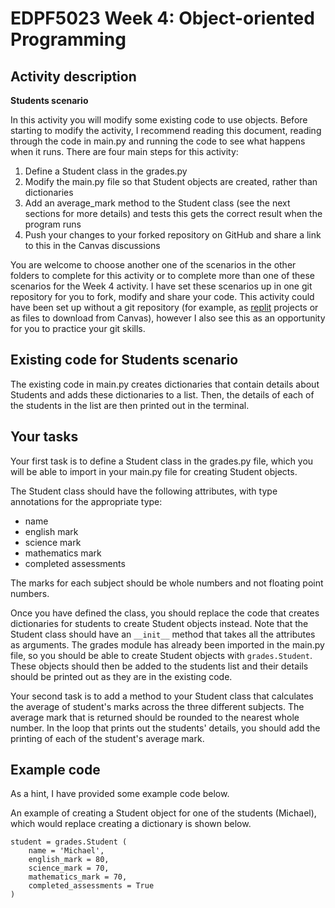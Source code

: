 # EDPF5023 Week 4: Object-oriented Programming 

## Activity description

**Students scenario**

In this activity you will modify some existing code to use objects.
Before starting to modify the activity, I recommend reading this document, reading through the code in main.py and running the code to see what happens when it runs.
There are four main steps for this activity:

1. Define a Student class in the grades.py 
2. Modify the main.py file so that Student objects are created, rather than dictionaries
3. Add an average_mark method to the Student class (see the next sections for more details) and tests this gets the correct result when the program runs 
4. Push your changes to your forked repository on GitHub and share a link to this in the Canvas discussions

You are welcome to choose another one of the scenarios in the other folders to complete for this activity or to complete more than one of these scenarios for the Week 4 activity.
I have set these scenarios up in one git repository for you to fork, modify and share your code.
This activity could have been set up without a git repository (for example, as [replit](https://replit.com) projects or as files to download from Canvas), however I also see this as an opportunity for you to practice your git skills.

## Existing code for Students scenario

The existing code in main.py creates dictionaries that contain details about Students and adds these dictionaries to a list.
Then, the details of each of the students in the list are then printed out in the terminal.

## Your tasks

Your first task is to define a Student class in the grades.py file, which you will be able to import in your main.py file for creating Student objects.

The Student class should have the following attributes, with type annotations for the appropriate type:

- name
- english mark
- science mark
- mathematics mark
- completed assessments

The marks for each subject should be whole numbers and not floating point numbers.

Once you have defined the class, you should replace the code that creates dictionaries for students to create Student objects instead.
Note that the Student class should have an `__init__` method that takes all the attributes as arguments.
The grades module has already been imported in the main.py file, so you should be able to create Student objects with `grades.Student`.
These objects should then be added to the students list and their details should be printed out as they are in the existing code.

Your second task is to add a method to your Student class that calculates the average of student's marks across the three different subjects. 
The average mark that is returned should be rounded to the nearest whole number. 
In the loop that prints out the students' details, you should add the printing of each of the student's average mark.

## Example code

As a hint, I have provided some example code below.

An example of creating a Student object for one of the students (Michael), which would replace creating a dictionary is shown below.

    student = grades.Student (
        name = 'Michael',
        english_mark = 80,
        science_mark = 70,
        mathematics_mark = 70,
        completed_assessments = True
    )


